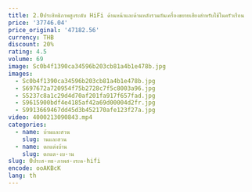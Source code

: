 ```yaml
---
title: 2.0ประสิทธิภาพสูงระดับ HiFi ด้านหน้าและด้านหลังรวมกันเครื่องขยายเสียงสำหรับใช้ในครัวเรือน
price: '37746.04'
price_original: '47182.56'
currency: THB
discount: 20%
rating: 4.5
volume: 69
image: Sc0b4f1390ca34596b203cb81a4b1e478b.jpg
images:
  - Sc0b4f1390ca34596b203cb81a4b1e478b.jpg
  - S697672a720954f75b2728c7f5c8003a96.jpg
  - S5237c8a1c29d4d70af201fa917f657fad.jpg
  - S9615900bdf4e4185af42a69d00004d2fr.jpg
  - S9913669467dd45d3b452170afe123f27a.jpg
video: 4000213090843.mp4
categories:
  - name: บ้านและสวน
    slug: านและสวน
  - name: ตกแต่งบ้าน
    slug: ตกแต-งบ-าน
slug: 0ประส-ทธ-ภาพส-งระด-hifi
encode: ooAKBcK
lang: th
---
```

  